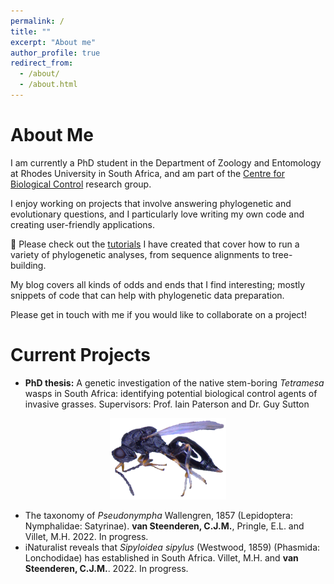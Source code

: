 ```yaml
---
permalink: /
title: ""
excerpt: "About me"
author_profile: true
redirect_from: 
  - /about/
  - /about.html
---
```


# About Me

I am currently a PhD student in the Department of Zoology and Entomology at Rhodes University in South Africa, and am part of the [Centre for Biological Control](https://www.ru.ac.za/centreforbiologicalcontrol/) research group. 

I enjoy working on projects that involve answering phylogenetic and evolutionary questions, and I particularly love writing my own code and creating user-friendly applications. 

📌 Please check out the [tutorials](https://github.com/clarkevansteenderen/CBC_Tutorials) I have created that cover how to run a variety of phylogenetic analyses, from sequence alignments to tree-building.

My blog covers all kinds of odds and ends that I find interesting; mostly snippets of code that can help with phylogenetic data preparation.

Please get in touch with me if you would like to collaborate on a project!

# Current Projects

* **PhD thesis:** A genetic investigation of the native stem-boring *Tetramesa* wasps in South Africa: identifying potential biological control agents of invasive grasses. Supervisors: Prof. Iain Paterson and Dr. Guy Sutton

<p align="center">
<img src= "/images/GFS_PHI_1228F.png" height = 130>
</p>

* The taxonomy of *Pseudonympha* Wallengren, 1857 (Lepidoptera: Nymphalidae: Satyrinae). **van Steenderen, C.J.M.**, Pringle, E.L. and Villet, M.H. 2022. In progress.
* iNaturalist reveals that *Sipyloidea sipylus* (Westwood, 1859) (Phasmida: Lonchodidae) has established in South Africa. Villet, M.H. and **van Steenderen, C.J.M.**. 2022. In progress.
